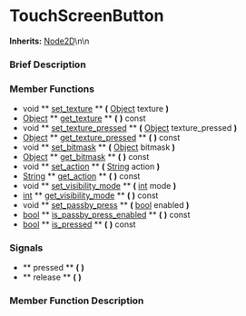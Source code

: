 #  TouchScreenButton  
**Inherits:** [Node2D](class_node2d)\\n\\n
###  Brief Description  


###  Member Functions 
  * void  ** [set_texture](#set_texture) **  **(** [Object](class_object) texture  **)**
  * [Object](class_object)  ** [get_texture](#get_texture) **  **(** **)** const
  * void  ** [set_texture_pressed](#set_texture_pressed) **  **(** [Object](class_object) texture_pressed  **)**
  * [Object](class_object)  ** [get_texture_pressed](#get_texture_pressed) **  **(** **)** const
  * void  ** [set_bitmask](#set_bitmask) **  **(** [Object](class_object) bitmask  **)**
  * [Object](class_object)  ** [get_bitmask](#get_bitmask) **  **(** **)** const
  * void  ** [set_action](#set_action) **  **(** [String](class_string) action  **)**
  * [String](class_string)  ** [get_action](#get_action) **  **(** **)** const
  * void  ** [set_visibility_mode](#set_visibility_mode) **  **(** [int](class_int) mode  **)**
  * [int](class_int)  ** [get_visibility_mode](#get_visibility_mode) **  **(** **)** const
  * void  ** [set_passby_press](#set_passby_press) **  **(** [bool](class_bool) enabled  **)**
  * [bool](class_bool)  ** [is_passby_press_enabled](#is_passby_press_enabled) **  **(** **)** const
  * [bool](class_bool)  ** [is_pressed](#is_pressed) **  **(** **)** const

###  Signals  
  *  ** pressed **  **(** **)**
  *  ** release **  **(** **)**

###  Member Function Description  
